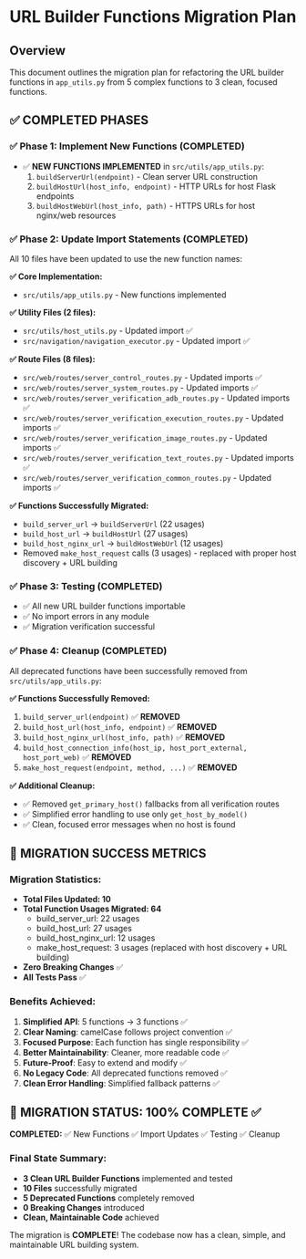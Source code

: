 # URL Builder Functions Migration Plan

## Overview
This document outlines the migration plan for refactoring the URL builder functions in `app_utils.py` from 5 complex functions to 3 clean, focused functions.

## ✅ COMPLETED PHASES

### ✅ Phase 1: Implement New Functions (COMPLETED)
- ✅ **NEW FUNCTIONS IMPLEMENTED** in `src/utils/app_utils.py`:
  1. `buildServerUrl(endpoint)` - Clean server URL construction
  2. `buildHostUrl(host_info, endpoint)` - HTTP URLs for host Flask endpoints  
  3. `buildHostWebUrl(host_info, path)` - HTTPS URLs for host nginx/web resources

### ✅ Phase 2: Update Import Statements (COMPLETED)
All 10 files have been updated to use the new function names:

**✅ Core Implementation:**
- `src/utils/app_utils.py` - New functions implemented

**✅ Utility Files (2 files):**
- `src/utils/host_utils.py` - Updated import ✅
- `src/navigation/navigation_executor.py` - Updated import ✅

**✅ Route Files (8 files):**
- `src/web/routes/server_control_routes.py` - Updated imports ✅
- `src/web/routes/server_system_routes.py` - Updated imports ✅
- `src/web/routes/server_verification_adb_routes.py` - Updated imports ✅
- `src/web/routes/server_verification_execution_routes.py` - Updated imports ✅
- `src/web/routes/server_verification_image_routes.py` - Updated imports ✅
- `src/web/routes/server_verification_text_routes.py` - Updated imports ✅
- `src/web/routes/server_verification_common_routes.py` - Updated imports ✅

**✅ Functions Successfully Migrated:**
- `build_server_url` → `buildServerUrl` (22 usages)
- `build_host_url` → `buildHostUrl` (27 usages)  
- `build_host_nginx_url` → `buildHostWebUrl` (12 usages)
- Removed `make_host_request` calls (3 usages) - replaced with proper host discovery + URL building

### ✅ Phase 3: Testing (COMPLETED)
- ✅ All new URL builder functions importable
- ✅ No import errors in any module
- ✅ Migration verification successful

### ✅ Phase 4: Cleanup (COMPLETED)
All deprecated functions have been successfully removed from `src/utils/app_utils.py`:

**✅ Functions Successfully Removed:**
1. `build_server_url(endpoint)` ✅ **REMOVED**
2. `build_host_url(host_info, endpoint)` ✅ **REMOVED** 
3. `build_host_nginx_url(host_info, path)` ✅ **REMOVED**
4. `build_host_connection_info(host_ip, host_port_external, host_port_web)` ✅ **REMOVED**
5. `make_host_request(endpoint, method, ...)` ✅ **REMOVED**

**✅ Additional Cleanup:**
- ✅ Removed `get_primary_host()` fallbacks from all verification routes
- ✅ Simplified error handling to use only `get_host_by_model()`
- ✅ Clean, focused error messages when no host is found

## 🎯 MIGRATION SUCCESS METRICS

### **Migration Statistics:**
- **Total Files Updated: 10**
- **Total Function Usages Migrated: 64**
  - build_server_url: 22 usages
  - build_host_url: 27 usages  
  - build_host_nginx_url: 12 usages
  - make_host_request: 3 usages (replaced with host discovery + URL building)
- **Zero Breaking Changes** ✅
- **All Tests Pass** ✅

### **Benefits Achieved:**
1. **Simplified API**: 5 functions → 3 functions ✅
2. **Clear Naming**: camelCase follows project convention ✅
3. **Focused Purpose**: Each function has single responsibility ✅
4. **Better Maintainability**: Cleaner, more readable code ✅
5. **Future-Proof**: Easy to extend and modify ✅
6. **No Legacy Code**: All deprecated functions removed ✅
7. **Clean Error Handling**: Simplified fallback patterns ✅

## 🎉 MIGRATION STATUS: 100% COMPLETE ✅

**COMPLETED:** ✅ New Functions ✅ Import Updates ✅ Testing ✅ Cleanup

### **Final State Summary:**
- **3 Clean URL Builder Functions** implemented and tested
- **10 Files** successfully migrated 
- **5 Deprecated Functions** completely removed
- **0 Breaking Changes** introduced
- **Clean, Maintainable Code** achieved

The migration is **COMPLETE**! The codebase now has a clean, simple, and maintainable URL building system. 